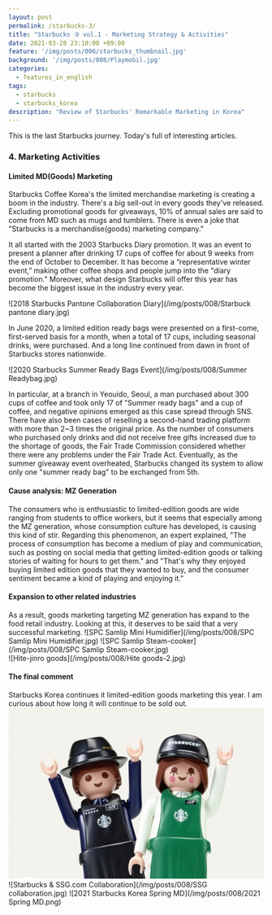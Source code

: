 ```yaml
---
layout: post
permalink: /starbucks-3/
title: "Starbucks ③ vol.1 - Marketing Strategy & Activities"
date: 2021-03-28 23:10:00 +09:00
feature: '/img/posts/006/starbucks_thumbnail.jpg'
background: '/img/posts/008/Playmobil.jpg'
categories:
  - features_in_english
tags:
  - starbucks
  - starbucks_korea
description: "Review of Starbucks' Remarkable Marketing in Korea"
---
```


This is the last Starbucks journey. Today's full of interesting articles.

### 4. Marketing Activities

#### Limited MD(Goods) Marketing
Starbucks Coffee Korea's the limited merchandise marketing is creating a boom in the industry. There's a big sell-out in every goods they've released. Excluding promotional goods for giveaways, 10% of annual sales are said to come from MD such as mugs and tumblers. There is even a joke that "Starbucks is a merchandise(goods) marketing company."

It all started with the 2003 Starbucks Diary promotion. It was an event to present a planner after drinking 17 cups of coffee for about 9 weeks from the end of October to December. It has become a “representative winter event,” making other coffee shops and people jump into the "diary promotion." Moreover, what design Starbucks will offer this year has become the biggest issue in the industry every year.

![2018 Starbucks Pantone Collaboration Diary](/img/posts/008/Starbuck pantone diary.jpg)

In June 2020, a limited edition ready bags were presented on a first-come, first-served basis for a month, when a total of 17 cups, including seasonal drinks, were purchased. And a long line continued from dawn in front of Starbucks stores nationwide.

![2020 Starbucks Summer Ready Bags Event](/img/posts/008/Summer Readybag.jpg)

In particular, at a branch in Yeouido, Seoul, a man purchased about 300 cups of coffee and took only 17 of "Summer ready bags" and a cup of coffee, and negative opinions emerged as this case spread through SNS. There have also been cases of reselling a second-hand trading platform with more than 2~3 times the original price. As the number of consumers who purchased only drinks and did not receive free gifts increased due to the shortage of goods, the Fair Trade Commission considered whether there were any problems under the Fair Trade Act. Eventually, as the summer giveaway event overheated, Starbucks changed its system to allow only one "summer ready bag" to be exchanged from 5th.

#### Cause analysis: MZ Generation

The consumers who is enthusiastic to limited-edition goods are wide ranging from students to office workers, but it seems that especially among the MZ generation, whose consumption culture has developed, is causing this kind of stir.
Regarding this phenomenon, an expert explained, "The process of consumption has become a medium of play and communication, such as posting on social media that getting limited-edition goods or talking stories of waiting for hours to get them." and "That's why they enjoyed buying limited edition goods that they wanted to buy, and the consumer sentiment became a kind of playing and enjoying it."

#### Expansion to other related industries

As a result, goods marketing targeting MZ generation has expand to the food retail industry. Looking at this, it deserves to be said that a very successful marketing.
![SPC Samlip Mini Humidifier](/img/posts/008/SPC Samlip Mini Humidifier.jpg)
![SPC Samlip Steam-cooker](/img/posts/008/SPC Samlip Steam-cooker.jpg)
<br>
![Hite-jinro goods](/img/posts/008/Hite goods-2.jpg)

#### The final comment

Starbucks Korea continues it limited-edition goods marketing this year. I am curious about how long it will continue to be sold out.
![Starbucks & Playmobil Collaboration](/img/posts/008/Playmobil.jpg)
![Starbucks & SSG.com Collaboration](/img/posts/008/SSG collaboration.jpg)
![2021 Starbucks Korea Spring MD](/img/posts/008/2021 Spring MD.png)
